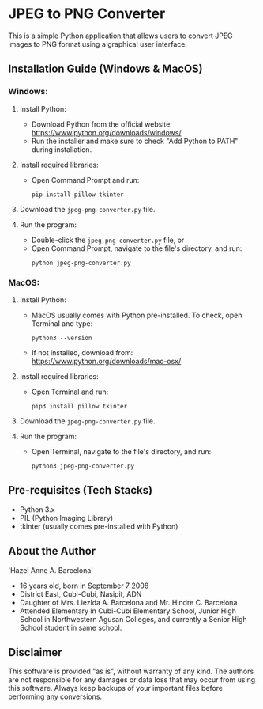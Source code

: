 # JPEG to PNG Converter

This is a simple Python application that allows users to convert JPEG images to PNG format using a graphical user interface.

## Installation Guide (Windows & MacOS)

### Windows:

1. Install Python:
   - Download Python from the official website: https://www.python.org/downloads/windows/
   - Run the installer and make sure to check "Add Python to PATH" during installation.

2. Install required libraries:
   - Open Command Prompt and run:
     ```
     pip install pillow tkinter
     ```

3. Download the `jpeg-png-converter.py` file.

4. Run the program:
   - Double-click the `jpeg-png-converter.py` file, or
   - Open Command Prompt, navigate to the file's directory, and run:
     ```
     python jpeg-png-converter.py
     ```

### MacOS:

1. Install Python:
   - MacOS usually comes with Python pre-installed. To check, open Terminal and type:
     ```
     python3 --version
     ```
   - If not installed, download from: https://www.python.org/downloads/mac-osx/

2. Install required libraries:
   - Open Terminal and run:
     ```
     pip3 install pillow tkinter
     ```

3. Download the `jpeg-png-converter.py` file.

4. Run the program:
   - Open Terminal, navigate to the file's directory, and run:
     ```
     python3 jpeg-png-converter.py
     ```

## Pre-requisites (Tech Stacks)

- Python 3.x
- PIL (Python Imaging Library)
- tkinter (usually comes pre-installed with Python)

## About the Author

'Hazel Anne A. Barcelona'
- 16 years old, born in September 7 2008
- District East, Cubi-Cubi, Nasipit, ADN
- Daughter of Mrs. Liezlda A. Barcelona and Mr. Hindre C. Barcelona
- Attended Elementary in Cubi-Cubi Elementary School, Junior High School in Northwestern Agusan Colleges, and currently a Senior High School student in same school.
  
## Disclaimer

This software is provided "as is", without warranty of any kind. The authors are not responsible for any damages or data loss that may occur from using this software. Always keep backups of your important files before performing any conversions.
